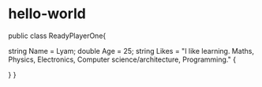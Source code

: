 # hello-world

public class ReadyPlayerOne{

  string Name = Lyam;
  double Age = 25;
  string Likes = "I like learning. Maths, Physics, Electronics, Computer science/architecture, Programming."
  {
  
  
  
  }
}
